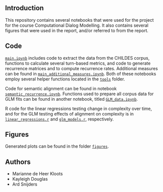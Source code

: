 ## Introduction

This repository contains several notebooks that were used for the project for the course Computational Dialog Modelling.
It also contains several figures that were used in the report, and/or referred to from the report.

## Code

[```main.ipynb```](https://github.com/mdhk/CDM-project/blob/master/main.ipynb) includes code to extract the data from the CHILDES corpus, 
functions to calculate several turn-based metrics, 
and code to generate recurrence matrices and to compute recurrence rates.
Additional measures can be found in [```main_additional_measures.ipynb```](https://github.com/mdhk/CDM-project/blob/master/main_additional_measures.ipynb).
Both of these notebooks employ several helper functions located in the [```tools```](https://github.com/mdhk/CDM-project/tree/master/tools) folder.

Code for semantic alignment can be found in notebook [```semantic_recurrence.ipynb```](https://github.com/mdhk/CDM-project/blob/master/semantic_recurrence.ipynb).
Functions used to prepare all corpus data for GLM fits can be found in another notebook, titled
[```GLM_data.ipynb```](https://github.com/mdhk/CDM-project/blob/master/GLM_data.ipynb).

R code for the linear regressions testing change in complexity over time, and for the GLM testing effects of alignment on complexity is in [```linear_regressions.r```](https://github.com/mdhk/CDM-project/blob/master/linear_regressions.r) and [```glm_models.r```](https://github.com/mdhk/CDM-project/blob/master/glm_models.r), respectively.

## Figures
Generated plots can be found in the folder  [```figures```](https://github.com/mdhk/CDM-project/tree/master/figures).

## Authors

- Marianne de Heer Kloots
- Kayleigh Douglas
- Ard Snijders
